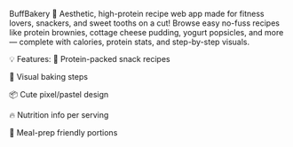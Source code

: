 BuffBakery 🍪
Aesthetic, high-protein recipe web app made for fitness lovers, snackers, and sweet tooths on a cut!
Browse easy no-fuss recipes like protein brownies, cottage cheese pudding, yogurt popsicles, and more — complete with calories, protein stats, and step-by-step visuals.

💡 Features:
🍫 Protein-packed snack recipes

📸 Visual baking steps

📦 Cute pixel/pastel design

🔥 Nutrition info per serving

📆 Meal-prep friendly portions

